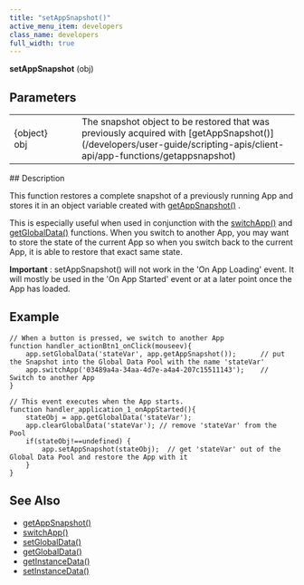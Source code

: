 ```yaml
---
title: "setAppSnapshot()"
active_menu_item: developers
class_name: developers
full_width: true
---
```



**setAppSnapshot** (obj)

## Parameters

<table>
<tr>
<td width="134">
{object} obj

</td>
<td width="20">
</td>
<td width="750">
The snapshot object to be restored that was previously acquired with [getAppSnapshot()](/developers/user-guide/scripting-apis/client-api/app-functions/getappsnapshot)

</td>
</tr>
</table>
## Description

This function restores a complete snapshot of a previously running App and stores it in an object variable created with [getAppSnapshot()](/developers/user-guide/scripting-apis/client-api/app-functions/getappsnapshot) .

This is especially useful when used in conjunction with the [switchApp()](/developers/user-guide/scripting-apis/client-api/app-functions/switchapp) and [getGlobalData()](/developers/user-guide/scripting-apis/client-api/global-data-pool-functions/getglobaldata) functions. When you switch to another App, you may want to store the state of the current App so when you switch back to the current App, it is able to restore that exact same state.

**Important** : setAppSnapshot() will not work in the 'On App Loading' event. It will mostly be used in the 'On App Started' event or at a later point once the App has loaded.

## Example

    // When a button is pressed, we switch to another App
    function handler_actionBtn1_onClick(mouseev){
        app.setGlobalData('stateVar', app.getAppSnapshot());      // put the Snapshot into the Global Data Pool with the name 'stateVar'
        app.switchApp('03489a4a-34aa-4d7e-a4a4-207c15511143');    // Switch to another App
    }
     
    // This event executes when the App starts. 
    function handler_application_1_onAppStarted(){
        stateObj = app.getGlobalData('stateVar');
        app.clearGlobalData('stateVar'); // remove 'stateVar' from the Pool
        if(stateObj!==undefined) {
            app.setAppSnapshot(stateObj);  // get 'stateVar' out of the Global Data Pool and restore the App with it
        }
    }
     
   

## See Also

 - [getAppSnapshot()](/developers/user-guide/scripting-apis/client-api/app-functions/getappsnapshot)
 - [switchApp()](/developers/user-guide/scripting-apis/client-api/app-functions/switchapp)
 - [setGlobalData()](/developers/user-guide/scripting-apis/client-api/global-data-pool-functions/setglobaldata)
 - [getGlobalData()](/developers/user-guide/scripting-apis/client-api/global-data-pool-functions/getglobaldata)
 - [getInstanceData()](/developers/user-guide/scripting-apis/client-api/instance-data-functions/getinstancedata)
 - [setInstanceData()](/developers/user-guide/scripting-apis/client-api/instance-data-functions/setinstancedata)


